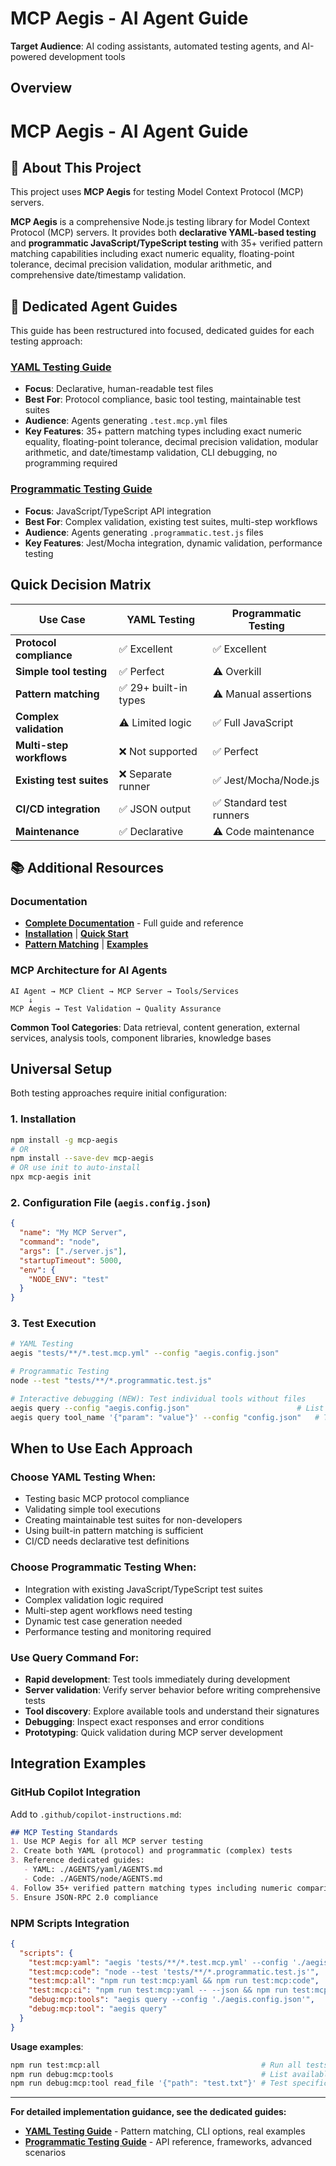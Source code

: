 # MCP Aegis - AI Agent Guide

**Target Audience**: AI coding assistants, automated testing agents, and AI-powered development tools

## Overview

# MCP Aegis - AI Agent Guide

## 🎯 About This Project

This project uses **MCP Aegis** for testing Model Context Protocol (MCP) servers.

**MCP Aegis** is a comprehensive Node.js testing library for Model Context Protocol (MCP) servers. It provides both **declarative YAML-based testing** and **programmatic JavaScript/TypeScript testing** with 35+ verified pattern matching capabilities including exact numeric equality, floating-point tolerance, decimal precision validation, modular arithmetic, and comprehensive date/timestamp validation.

## 📁 Dedicated Agent Guides

This guide has been restructured into focused, dedicated guides for each testing approach:

### **[YAML Testing Guide](./yaml/AGENTS.md)**
- **Focus**: Declarative, human-readable test files
- **Best For**: Protocol compliance, basic tool testing, maintainable test suites
- **Audience**: Agents generating `.test.mcp.yml` files
- **Key Features**: 35+ pattern matching types including exact numeric equality, floating-point tolerance, decimal precision validation, modular arithmetic, and date/timestamp validation, CLI debugging, no programming required

### **[Programmatic Testing Guide](./node/AGENTS.md)**  
- **Focus**: JavaScript/TypeScript API integration
- **Best For**: Complex validation, existing test suites, multi-step workflows
- **Audience**: Agents generating `.programmatic.test.js` files
- **Key Features**: Jest/Mocha integration, dynamic validation, performance testing

## Quick Decision Matrix

| Use Case | YAML Testing | Programmatic Testing |
|----------|--------------|---------------------|
| **Protocol compliance** | ✅ Excellent | ✅ Excellent |
| **Simple tool testing** | ✅ Perfect | ⚠️ Overkill |
| **Pattern matching** | ✅ 29+ built-in types | ⚠️ Manual assertions |
| **Complex validation** | ⚠️ Limited logic | ✅ Full JavaScript |
| **Multi-step workflows** | ❌ Not supported | ✅ Perfect |
| **Existing test suites** | ❌ Separate runner | ✅ Jest/Mocha/Node.js |
| **CI/CD integration** | ✅ JSON output | ✅ Standard test runners |
| **Maintenance** | ✅ Declarative | ⚠️ Code maintenance |

## 📚 Additional Resources

### Documentation
- **[Complete Documentation](https://aegis.rhino-inquisitor.com/)** - Full guide and reference
- **[Installation](https://aegis.rhino-inquisitor.com/installation.html)** | **[Quick Start](https://aegis.rhino-inquisitor.com/quick-start.html)**
- **[Pattern Matching](https://aegis.rhino-inquisitor.com/pattern-matching.html)** | **[Examples](https://aegis.rhino-inquisitor.com/examples.html)**

### MCP Architecture for AI Agents
```
AI Agent → MCP Client → MCP Server → Tools/Services
    ↓
MCP Aegis → Test Validation → Quality Assurance
```

**Common Tool Categories**: Data retrieval, content generation, external services, analysis tools, component libraries, knowledge bases

## Universal Setup

Both testing approaches require initial configuration:

### 1. Installation
```bash
npm install -g mcp-aegis
# OR 
npm install --save-dev mcp-aegis
# OR use init to auto-install
npx mcp-aegis init
```

### 2. Configuration File (`aegis.config.json`)
```json
{
  "name": "My MCP Server",
  "command": "node",
  "args": ["./server.js"],
  "startupTimeout": 5000,
  "env": {
    "NODE_ENV": "test"
  }
}
```

### 3. Test Execution
```bash
# YAML Testing
aegis "tests/**/*.test.mcp.yml" --config "aegis.config.json"

# Programmatic Testing  
node --test "tests/**/*.programmatic.test.js"

# Interactive debugging (NEW): Test individual tools without files
aegis query --config "aegis.config.json"                        # List tools
aegis query tool_name '{"param": "value"}' --config "config.json"   # Test tool
```

## When to Use Each Approach

### Choose YAML Testing When:
- Testing basic MCP protocol compliance
- Validating simple tool executions
- Creating maintainable test suites for non-developers
- Using built-in pattern matching is sufficient
- CI/CD needs declarative test definitions

### Choose Programmatic Testing When:
- Integration with existing JavaScript/TypeScript test suites
- Complex validation logic required
- Multi-step agent workflows need testing
- Dynamic test case generation needed
- Performance testing and monitoring required

### Use Query Command For:
- **Rapid development**: Test tools immediately during development
- **Server validation**: Verify server behavior before writing comprehensive tests
- **Tool discovery**: Explore available tools and understand their signatures
- **Debugging**: Inspect exact responses and error conditions
- **Prototyping**: Quick validation during MCP server development

## Integration Examples

### GitHub Copilot Integration
Add to `.github/copilot-instructions.md`:
```markdown
## MCP Testing Standards
1. Use MCP Aegis for all MCP server testing
2. Create both YAML (protocol) and programmatic (complex) tests
3. Reference dedicated guides:
   - YAML: ./AGENTS/yaml/AGENTS.md
   - Code: ./AGENTS/node/AGENTS.md
4. Follow 35+ verified pattern matching types including numeric comparisons
5. Ensure JSON-RPC 2.0 compliance
```

### NPM Scripts Integration
```json
{
  "scripts": {
    "test:mcp:yaml": "aegis 'tests/**/*.test.mcp.yml' --config './aegis.config.json'",
    "test:mcp:code": "node --test 'tests/**/*.programmatic.test.js'",
    "test:mcp:all": "npm run test:mcp:yaml && npm run test:mcp:code",
    "test:mcp:ci": "npm run test:mcp:yaml -- --json && npm run test:mcp:code",
    "debug:mcp:tools": "aegis query --config './aegis.config.json'",
    "debug:mcp:tool": "aegis query"
  }
}
```

**Usage examples**:
```bash
npm run test:mcp:all                                    # Run all tests
npm run debug:mcp:tools                                 # List available tools  
npm run debug:mcp:tool read_file '{"path": "test.txt"}' # Test specific tool
```

---

**For detailed implementation guidance, see the dedicated guides:**
- **[YAML Testing Guide](./yaml/AGENTS.md)** - Pattern matching, CLI options, real examples
- **[Programmatic Testing Guide](./node/AGENTS.md)** - API reference, frameworks, advanced scenarios
